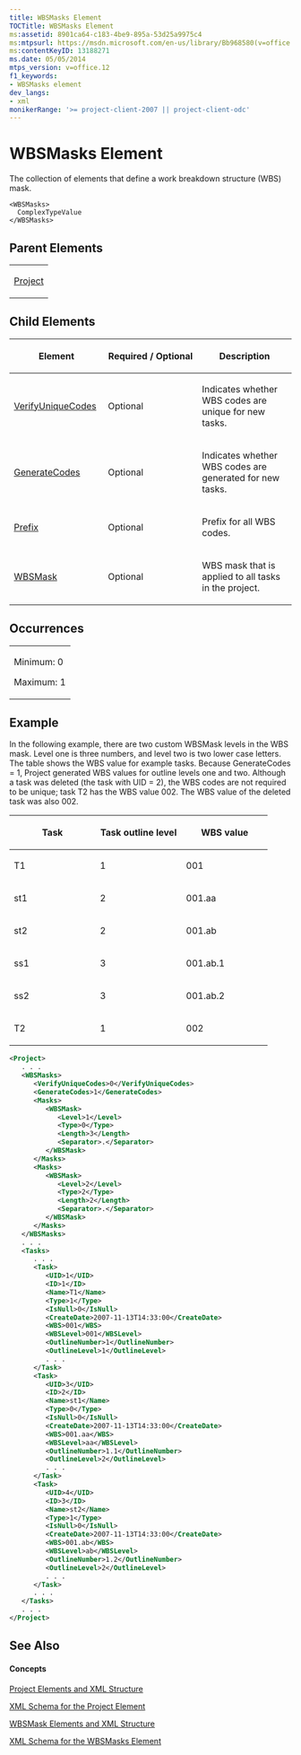 ```yaml
---
title: WBSMasks Element
TOCTitle: WBSMasks Element
ms:assetid: 8901ca64-c183-4be9-895a-53d25a9975c4
ms:mtpsurl: https://msdn.microsoft.com/en-us/library/Bb968580(v=office.12)
ms:contentKeyID: 13188271
ms.date: 05/05/2014
mtps_version: v=office.12
f1_keywords:
- WBSMasks element
dev_langs:
- xml
monikerRange: '>= project-client-2007 || project-client-odc'
---
```


# WBSMasks Element




The collection of elements that define a work breakdown structure (WBS) mask.

    <WBSMasks>
      ComplexTypeValue
    </WBSMasks>

## Parent Elements

<table>
<colgroup>
<col style="width: 100%" />
</colgroup>
<tbody>
<tr class="odd">
<td><p><a href="bb968701(v=office.12).md">Project</a></p></td>
</tr>
</tbody>
</table>

## Child Elements

<table>
<colgroup>
<col style="width: 33%" />
<col style="width: 33%" />
<col style="width: 33%" />
</colgroup>
<thead>
<tr class="header">
<th><p>Element</p></th>
<th><p>Required / Optional</p></th>
<th><p>Description</p></th>
</tr>
</thead>
<tbody>
<tr class="odd">
<td><p><a href="bb968528(v=office.12).md">VerifyUniqueCodes</a></p></td>
<td><p>Optional</p></td>
<td><p>Indicates whether WBS codes are unique for new tasks.</p></td>
</tr>
<tr class="even">
<td><p><a href="bb968704(v=office.12).md">GenerateCodes</a></p></td>
<td><p>Optional</p></td>
<td><p>Indicates whether WBS codes are generated for new tasks.</p></td>
</tr>
<tr class="odd">
<td><p><a href="bb968516(v=office.12).md">Prefix</a></p></td>
<td><p>Optional</p></td>
<td><p>Prefix for all WBS codes.</p></td>
</tr>
<tr class="even">
<td><p><a href="bb968641(v=office.12).md">WBSMask</a></p></td>
<td><p>Optional</p></td>
<td><p>WBS mask that is applied to all tasks in the project.</p></td>
</tr>
</tbody>
</table>

## Occurrences

<table>
<colgroup>
<col style="width: 100%" />
</colgroup>
<tbody>
<tr class="odd">
<td><p>Minimum: 0</p>
<p>Maximum: 1</p></td>
</tr>
</tbody>
</table>

## Example

In the following example, there are two custom WBSMask levels in the WBS mask. Level one is three numbers, and level two is two lower case letters. The table shows the WBS value for example tasks. Because GenerateCodes = 1, Project generated WBS values for outline levels one and two. Although a task was deleted (the task with UID = 2), the WBS codes are not required to be unique; task T2 has the WBS value 002. The WBS value of the deleted task was also 002.

<table>
<colgroup>
<col style="width: 33%" />
<col style="width: 33%" />
<col style="width: 33%" />
</colgroup>
<thead>
<tr class="header">
<th><p>Task</p></th>
<th><p>Task outline level</p></th>
<th><p>WBS value</p></th>
</tr>
</thead>
<tbody>
<tr class="odd">
<td><p>T1</p></td>
<td><p>1</p></td>
<td><p>001</p></td>
</tr>
<tr class="even">
<td><p>st1</p></td>
<td><p>2</p></td>
<td><p>001.aa</p></td>
</tr>
<tr class="odd">
<td><p>st2</p></td>
<td><p>2</p></td>
<td><p>001.ab</p></td>
</tr>
<tr class="even">
<td><p>ss1</p></td>
<td><p>3</p></td>
<td><p>001.ab.1</p></td>
</tr>
<tr class="odd">
<td><p>ss2</p></td>
<td><p>3</p></td>
<td><p>001.ab.2</p></td>
</tr>
<tr class="even">
<td><p>T2</p></td>
<td><p>1</p></td>
<td><p>002</p></td>
</tr>
</tbody>
</table>

``` xml
<Project>
   . . .
   <WBSMasks>
      <VerifyUniqueCodes>0</VerifyUniqueCodes>
      <GenerateCodes>1</GenerateCodes>
      <Masks>
         <WBSMask>
            <Level>1</Level>
            <Type>0</Type>
            <Length>3</Length>
            <Separator>.</Separator>
         </WBSMask>
      </Masks>
      <Masks>
         <WBSMask>
            <Level>2</Level>
            <Type>2</Type>
            <Length>2</Length>
            <Separator>.</Separator>
         </WBSMask>
      </Masks>
   </WBSMasks>
   . . .
   <Tasks>
      . . .
      <Task>
         <UID>1</UID>
         <ID>1</ID>
         <Name>T1</Name>
         <Type>1</Type>
         <IsNull>0</IsNull>
         <CreateDate>2007-11-13T14:33:00</CreateDate>
         <WBS>001</WBS>
         <WBSLevel>001</WBSLevel>
         <OutlineNumber>1</OutlineNumber>
         <OutlineLevel>1</OutlineLevel>
         . . .
      </Task>
      <Task>
         <UID>3</UID>
         <ID>2</ID>
         <Name>st1</Name>
         <Type>0</Type>
         <IsNull>0</IsNull>
         <CreateDate>2007-11-13T14:33:00</CreateDate>
         <WBS>001.aa</WBS>
         <WBSLevel>aa</WBSLevel>
         <OutlineNumber>1.1</OutlineNumber>
         <OutlineLevel>2</OutlineLevel>
         . . .
      </Task>
      <Task>
         <UID>4</UID>
         <ID>3</ID>
         <Name>st2</Name>
         <Type>1</Type>
         <IsNull>0</IsNull>
         <CreateDate>2007-11-13T14:33:00</CreateDate>
         <WBS>001.ab</WBS>
         <WBSLevel>ab</WBSLevel>
         <OutlineNumber>1.2</OutlineNumber>
         <OutlineLevel>2</OutlineLevel>
         . . .
      </Task>
      . . .
   </Tasks>
   . . .
</Project>
```

## See Also

#### Concepts

[Project Elements and XML Structure](project-elements-and-xml-structure.md)

[XML Schema for the Project Element](xml-schema-for-the-project-element.md)

[WBSMask Elements and XML Structure](wbsmask-elements-and-xml-structure.md)

[XML Schema for the WBSMasks Element](xml-schema-for-the-wbsmasks-element.md)

